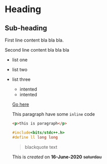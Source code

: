 # Heading
## Sub-heading
First line content bla bla bla.

Second line content bla bla bla
- list one
- list two
- list three
  - intented
  - intented
  
  [Go here](https://github.com)
  
  This paragraph have some `inline` code

  ```html
  <p>this is paragraph</p>
  ```
  ```c++
  #include<bits/stdc++.h>
  #define ll long long
  ```
  > blackquote text

  This is *created* on **16-June-2020** ~~saturdau~~
